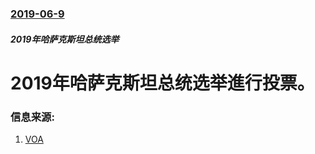 ### [2019-06-9](/news/2019/06/9/index.md)

##### 2019年哈萨克斯坦总统选举
# 2019年哈萨克斯坦总统选举進行投票。 




### 信息来源:

1. [VOA](https://www.voanews.com/a/4951676.html)
